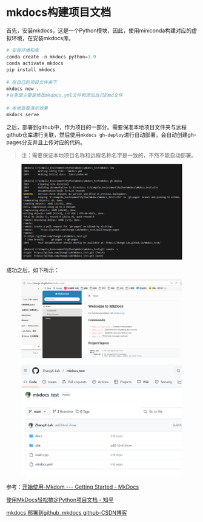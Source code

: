 # mkdocs构建项目文档

首先，安装mkdocs，这是一个Python模块，因此，使用miniconda构建对应的虚拟环境，在安装mkdocs库。

```python
# 安装环境和库
conda create -n mkdocs python=3.9
conda activate mkdocs
pip install mkdocs

# 在自己的项目文件夹下
mkdocs new .
#在里面主要是修改mkdocs.yml文件和添加自己的md文件

# 本地查看演示效果
mkdocs serve
```

之后，部署到github中，作为项目的一部分。需要保准本地项目文件夹与远程github仓库进行关联，然后使用`mkdocs gh-deploy`进行自动部署，会自动创建gh-pages分支并且上传对应的代码。

> 注：需要保证本地项目名称和远程名称名字是一致的，不然不能自动部署。

<figure><img src=".gitbook/assets/image-20250505182759834.png" alt=""><figcaption></figcaption></figure>

成功之后，如下所示：

<figure><img src=".gitbook/assets/image-20250505182811035.png" alt=""><figcaption></figcaption></figure>

<figure><img src=".gitbook/assets/image-20250505182903436.png" alt=""><figcaption></figcaption></figure>

参考：[开始使用-Mkdom --- Getting Started - MkDocs](https://www.mkdocs.org/getting-started/)

[使用MkDocs轻松搞定Python项目文档 - 知乎](https://zhuanlan.zhihu.com/p/690666535)

[mkdocs 部署到github\_mkdocs github-CSDN博客](https://blog.csdn.net/m0_62342492/article/details/140589266)


